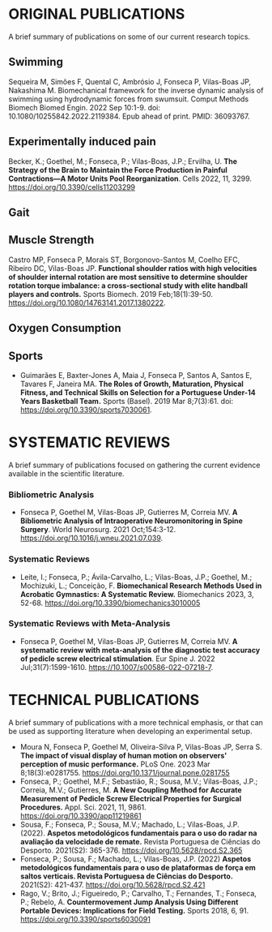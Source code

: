 # **ORIGINAL PUBLICATIONS**
A brief summary of publications on some of our current research topics.

## Swimming
Sequeira M, Simões F, Quental C, Ambrósio J, Fonseca P, Vilas-Boas JP, Nakashima M. Biomechanical framework for the inverse dynamic analysis of swimming using hydrodynamic forces from swumsuit. Comput Methods Biomech Biomed Engin. 2022 Sep 10:1-9. doi: 10.1080/10255842.2022.2119384. Epub ahead of print. PMID: 36093767.

## Experimentally induced pain
Becker, K.; Goethel, M.; Fonseca, P.; Vilas-Boas, J.P.; Ervilha, U. **The Strategy of the Brain to Maintain the Force Production in Painful Contractions—A Motor Units Pool Reorganization**. Cells 2022, 11, 3299. https://doi.org/10.3390/cells11203299

## Gait

## Muscle Strength
Castro MP, Fonseca P, Morais ST, Borgonovo-Santos M, Coelho EFC, Ribeiro DC, Vilas-Boas JP. **Functional shoulder ratios with high velocities of shoulder internal rotation are most sensitive to determine shoulder rotation torque imbalance: a cross-sectional study with elite handball players and controls.** Sports Biomech. 2019 Feb;18(1):39-50. https://doi.org/10.1080/14763141.2017.1380222.

## Oxygen Consumption

## Sports
- Guimarães E, Baxter-Jones A, Maia J, Fonseca P, Santos A, Santos E, Tavares F, Janeira MA. **The Roles of Growth, Maturation, Physical Fitness, and Technical Skills on Selection for a Portuguese Under-14 Years Basketball Team.** Sports (Basel). 2019 Mar 8;7(3):61. doi: https://doi.org/10.3390/sports7030061.

# SYSTEMATIC REVIEWS
A brief summary of publications focused on gathering the current evidence available in the scientific literature.

### Bibliometric Analysis
- Fonseca P, Goethel M, Vilas-Boas JP, Gutierres M, Correia MV. **A Bibliometric Analysis of Intraoperative Neuromonitoring in Spine Surgery**. World Neurosurg. 2021 Oct;154:3-12. https://doi.org/10.1016/j.wneu.2021.07.039.


### Systematic Reviews
- Leite, I.; Fonseca, P.; Ávila-Carvalho, L.; Vilas-Boas, J.P.; Goethel, M.; Mochizuki, L.; Conceição, F. **Biomechanical Research Methods Used in Acrobatic Gymnastics: A Systematic Review.** Biomechanics 2023, 3, 52-68. https://doi.org/10.3390/biomechanics3010005

### Systematic Reviews with Meta-Analysis
- Fonseca P, Goethel M, Vilas-Boas JP, Gutierres M, Correia MV. **A systematic review with meta-analysis of the diagnostic test accuracy of pedicle screw electrical stimulation**. Eur Spine J. 2022 Jul;31(7):1599-1610. https://10.1007/s00586-022-07218-7.


# TECHNICAL PUBLICATIONS
A brief summary of publications with a more technical emphasis, or that can be used as supporting literature when developing an experimental setup.

- Moura N, Fonseca P, Goethel M, Oliveira-Silva P, Vilas-Boas JP, Serra S. **The impact of visual display of human motion on observers' perception of music performance.** PLoS One. 2023 Mar 8;18(3):e0281755. https://doi.org/10.1371/journal.pone.0281755
- Fonseca, P.; Goethel, M.F.; Sebastião, R.; Sousa, M.V.; Vilas-Boas, J.P.; Correia, M.V.; Gutierres, M. **A New Coupling Method for Accurate Measurement of Pedicle Screw Electrical Properties for Surgical Procedures.** Appl. Sci. 2021, 11, 9861. https://doi.org/10.3390/app11219861
- Sousa, F.; Fonseca, P.; Sousa, M.V.; Machado, L.; Vilas-Boas, J.P. (2022). **Aspetos metodológicos fundamentais para o uso do radar na avaliação da velocidade de remate.** Revista Portuguesa de Ciências do Desporto. 2021(S2): 365-376. https://doi.org/10.5628/rpcd.S2.365
- Fonseca, P.; Sousa, F.; Machado, L.; Vilas-Boas, J.P. (2022) **Aspetos metodológicos fundamentais para o uso de plataformas de força em saltos verticais. Revista Portuguesa de Ciências do Desporto.** 2021(S2): 421-437. https://doi.org/10.5628/rpcd.S2.421
- Rago, V.; Brito, J.; Figueiredo, P.; Carvalho, T.; Fernandes, T.; Fonseca, P.; Rebelo, A. **Countermovement Jump Analysis Using Different Portable Devices: Implications for Field Testing.** Sports 2018, 6, 91. https://doi.org/10.3390/sports6030091

<!-- This content will not appear in the rendered Markdown -->
